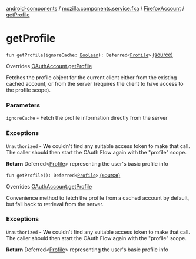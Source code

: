 [android-components](../../index.md) / [mozilla.components.service.fxa](../index.md) / [FirefoxAccount](index.md) / [getProfile](./get-profile.md)

# getProfile

`fun getProfile(ignoreCache: `[`Boolean`](https://kotlinlang.org/api/latest/jvm/stdlib/kotlin/-boolean/index.html)`): Deferred<`[`Profile`](../../mozilla.components.concept.sync/-profile/index.md)`>` [(source)](https://github.com/mozilla-mobile/android-components/blob/master/components/service/firefox-accounts/src/main/java/mozilla/components/service/fxa/FirefoxAccount.kt#L121)

Overrides [OAuthAccount.getProfile](../../mozilla.components.concept.sync/-o-auth-account/get-profile.md)

Fetches the profile object for the current client either from the existing cached account,
or from the server (requires the client to have access to the profile scope).

### Parameters

`ignoreCache` - Fetch the profile information directly from the server

### Exceptions

`Unauthorized` - We couldn't find any suitable access token to make that call.
The caller should then start the OAuth Flow again with the "profile" scope.

**Return**
Deferred&lt;[Profile](../../mozilla.components.concept.sync/-profile/index.md)&gt; representing the user's basic profile info

`fun getProfile(): Deferred<`[`Profile`](../../mozilla.components.concept.sync/-profile/index.md)`>` [(source)](https://github.com/mozilla-mobile/android-components/blob/master/components/service/firefox-accounts/src/main/java/mozilla/components/service/fxa/FirefoxAccount.kt#L135)

Overrides [OAuthAccount.getProfile](../../mozilla.components.concept.sync/-o-auth-account/get-profile.md)

Convenience method to fetch the profile from a cached account by default, but fall back
to retrieval from the server.

### Exceptions

`Unauthorized` - We couldn't find any suitable access token to make that call.
The caller should then start the OAuth Flow again with the "profile" scope.

**Return**
Deferred&lt;[Profile](../../mozilla.components.concept.sync/-profile/index.md)&gt; representing the user's basic profile info

